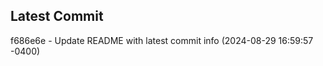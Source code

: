 
## Latest Commit
f686e6e - Update README with latest commit info (2024-08-29 16:59:57 -0400) <Yunxi-Zhou>

